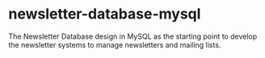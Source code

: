 # newsletter-database-mysql
The Newsletter Database design in MySQL as the starting point to develop the newsletter systems to manage newsletters and mailing lists.

